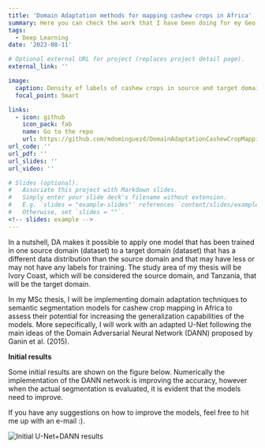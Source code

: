```yaml
---
title: 'Domain Adaptation methods for mapping cashew crops in Africa'
summary: Here you can check the work that I have been doing for my Geo-Infromation Science MSc thesis.
tags:
  - Deep Learning
date: '2023-08-11'

# Optional external URL for project (replaces project detail page).
external_link: ''

image:
  caption: Density of labels of cashew crops in source and target domains
  focal_point: Smart

links:
  - icon: github
    icon_pack: fab
    name: Go to the repo
    url: https://github.com/mdominguezd/DomainAdaptationCashewCropMapping_MGIThesis
url_code: ''
url_pdf: ''
url_slides: ''
url_video: ''

# Slides (optional).
#   Associate this project with Markdown slides.
#   Simply enter your slide deck's filename without extension.
#   E.g. `slides = "example-slides"` references `content/slides/example-slides.md`.
#   Otherwise, set `slides = ""`.
<!-- slides: example -->
---
```


In a nutshell, DA makes it possible to apply one model that has been trained in one source domain (dataset) to a target domain (dataset) that has a different data distribution than the source domain and that may have less or may not have any labels for training. The study area of my thesis will be Ivory Coast, which will be considered the source domain, and Tanzania, that will be the target domain.

In my MSc thesis, I will be implementing domain adaptation techniques to semantic segmentation models for cashew crop mapping in Africa to assess their potential for increasing the generalization capabilities of the models. More sepecifically, I will work with an adapted U-Net following the main ideas of the Domain Adversarial Neural Network (DANN) proposed by Ganin et al. (2015). 

**Initial results**

Some initial results are shown on the figure below. Numerically the implementation of the DANN network is improving the accuracy, however when the actual segmentation is evaluated, it is evident that the models need to improve. 

If you have any suggestions on how to improve the models, feel free to hit me up with an e-mail :).

![Initial U-Net+DANN results](GoodDannResults.png)
